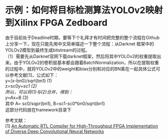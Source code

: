 # 示例：如何将目标检测算法YOLOv2映射到Xilinx FPGA Zedboard
由于目前处于Deadline时期，要等下个礼拜才有时间把完整的整个流程在Github上分享一下，现在只能先用中文简单描述一下整个流程：从Darknet 框架中的YOLOv2模型到最终生成bitstream的过程。  
（1）需要先从Darknet官网下载darknet框架，然后将其中YOLOv2的权重提取出来。由于YOLOv2的卷积层基本都会跟着BatchNormalization，所以在提取权重的过程中，就将YOLOv2中的weight和bias分别和对应的BN乘在一起具体公式可以参考文献[1]，公式如下：  
y=(x-bn0)/sqrt(bn1) (1)  
z=sc0*y+sc1         (2)  
所以，可以将(1)与(2)合并，得到：  
            y=A*x+B (3)  
其中 A= sc0/sqpr(bn1), B=sc1-sc0*bn0/sqrt(bn1)  
这部分代码放在framework目录下  


参考文献：  
[1] [An Automatic RTL Compiler for High-Throughput FPGA Implementation of Diverse Deep Convolutional Neural Networks](https://ieeexplore.ieee.org/document/8056824/)  
